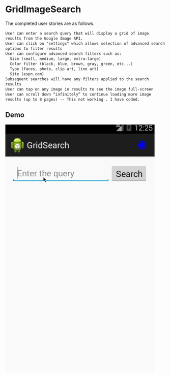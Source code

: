 GridImageSearch
===============

The completed user stories are as follows.


    User can enter a search query that will display a grid of image results from the Google Image API.
    User can click on "settings" which allows selection of advanced search options to filter results  
    User can configure advanced search filters such as:
      Size (small, medium, large, extra-large)
      Color filter (black, blue, brown, gray, green, etc...)
      Type (faces, photo, clip art, line art)
      Site (espn.com)
    Subsequent searches will have any filters applied to the search results
    User can tap on any image in results to see the image full-screen
    User can scroll down “infinitely” to continue loading more image results (up to 8 pages) -- This not working . I have coded.
  
## Demo
![demo](demo.gif "Grid Image Search")
